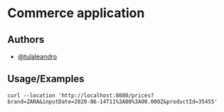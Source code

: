 # Commerce application

## Authors

- [@tulaleandro](https://github.com/tulaleandro)

## Usage/Examples

```curl
curl --location 'http://localhost:8080/prices?brand=ZARA&inputDate=2020-06-14T11%3A00%3A00.000Z&productId=35455'
```